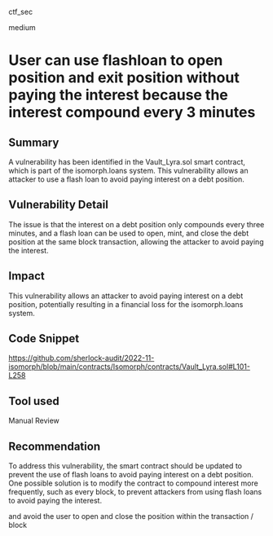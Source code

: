 ctf_sec

medium

# User can use flashloan to open position and exit position without paying the interest because the interest compound every 3 minutes

## Summary

A vulnerability has been identified in the Vault_Lyra.sol smart contract, which is part of the isomorph.loans system. This vulnerability allows an attacker to use a flash loan to avoid paying interest on a debt position.

## Vulnerability Detail

The issue is that the interest on a debt position only compounds every three minutes, and a flash loan can be used to open, mint, and close the debt position at the same block transaction, allowing the attacker to avoid paying the interest.

## Impact

This vulnerability allows an attacker to avoid paying interest on a debt position, potentially resulting in a financial loss for the isomorph.loans system.

## Code Snippet

https://github.com/sherlock-audit/2022-11-isomorph/blob/main/contracts/Isomorph/contracts/Vault_Lyra.sol#L101-L258

## Tool used

Manual Review

## Recommendation

To address this vulnerability, the smart contract should be updated to prevent the use of flash loans to avoid paying interest on a debt position. One possible solution is to modify the contract to compound interest more frequently, such as every block, to prevent attackers from using flash loans to avoid paying the interest.

and avoid the user to open and close the position within the transaction / block
